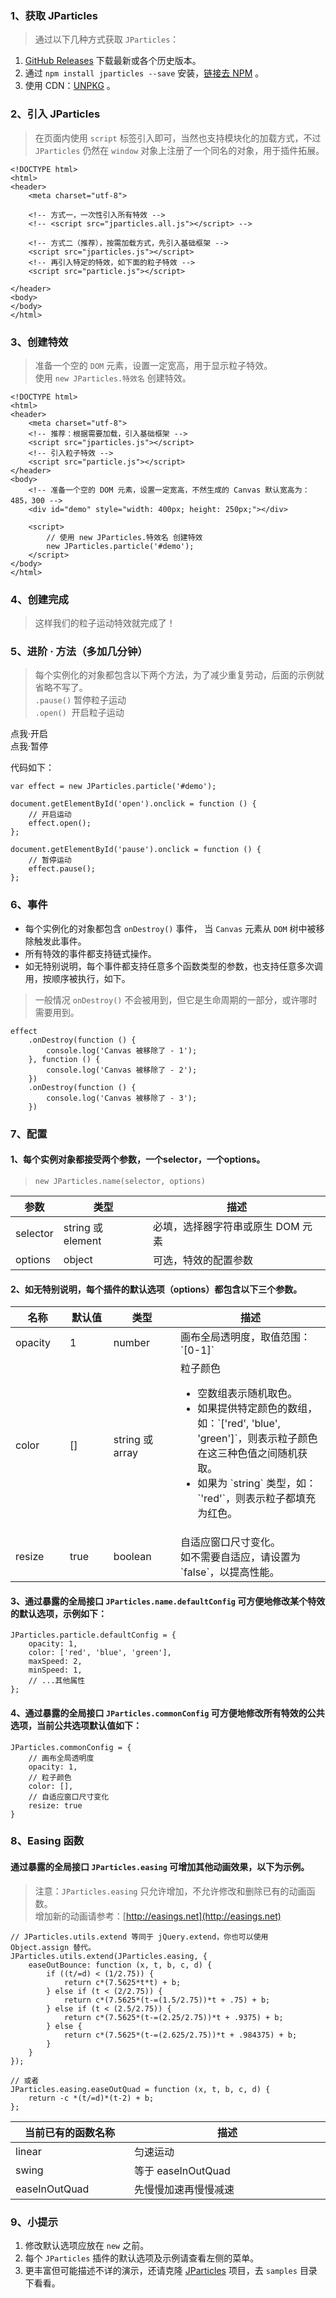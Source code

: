 ### 1、获取 JParticles
> 通过以下几种方式获取 `JParticles`：

1. [GitHub Releases](https://github.com/Barrior/JParticles/releases) 下载最新或各个历史版本。
1. 通过 `npm install jparticles --save` 安装，[链接去 NPM](https://www.npmjs.com/package/jparticles) 。
1. 使用 CDN：[UNPKG](https://unpkg.com/jparticles/production/) 。

### 2、引入 JParticles
> 在页面内使用 `script` 标签引入即可，当然也支持模块化的加载方式，不过 `JParticles` 仍然在 `window` 对象上注册了一个同名的对象，用于插件拓展。

	<!DOCTYPE html>
	<html>
	<header>
	    <meta charset="utf-8">

	    <!-- 方式一，一次性引入所有特效 -->
	    <!-- <script src="jparticles.all.js"></script> -->

	    <!-- 方式二（推荐），按需加载方式，先引入基础框架 -->
	    <script src="jparticles.js"></script>
	    <!-- 再引入特定的特效，如下面的粒子特效 -->
	    <script src="particle.js"></script>

	</header>
	<body>
	</body>
	</html>

### 3、创建特效
> 准备一个空的 `DOM` 元素，设置一定宽高，用于显示粒子特效。<br/>
> 使用 `new JParticles.特效名` 创建特效。

	<!DOCTYPE html>
	<html>
	<header>
	    <meta charset="utf-8">
	    <!-- 推荐：根据需要加载，引入基础框架 -->
	    <script src="jparticles.js"></script>
	    <!-- 引入粒子特效 -->
	    <script src="particle.js"></script>
	</header>
	<body>
	    <!-- 准备一个空的 DOM 元素，设置一定宽高，不然生成的 Canvas 默认宽高为：485，300 -->
	    <div id="demo" style="width: 400px; height: 250px;"></div>
	
	    <script>
	        // 使用 new JParticles.特效名 创建特效
	        new JParticles.particle('#demo');
	    </script>
	</body>
	</html>

### 4、创建完成
> 这样我们的粒子运动特效就完成了！

<div class="instance">
    <div class="demo"></div>
</div>

### 5、进阶 · 方法（多加几分钟）
> 每个实例化的对象都包含以下两个方法，为了减少重复劳动，后面的示例就省略不写了。<br/>
> `.pause()` 暂停粒子运动 <br/>
> `.open()`  &nbsp;开启粒子运动

<div class="instance-ctrl">
	<div class="btn btn-success open">点我·开启</div>
	<div class="btn btn-success pause">点我·暂停</div>
</div>

代码如下：

    var effect = new JParticles.particle('#demo');

    document.getElementById('open').onclick = function () {
        // 开启运动
        effect.open();
    };

    document.getElementById('pause').onclick = function () {
        // 暂停运动
        effect.pause();
    };


### 6、事件
- 每个实例化的对象都包含 `onDestroy()` 事件， 当 `Canvas` 元素从 `DOM` 树中被移除触发此事件。
- 所有特效的事件都支持链式操作。
- 如无特别说明，每个事件都支持任意多个函数类型的参数，也支持任意多次调用，按顺序被执行，如下。
> 一般情况 `onDestroy()` 不会被用到，但它是生命周期的一部分，或许哪时需要用到。

	effect
		.onDestroy(function () {
			console.log('Canvas 被移除了 - 1');
		}, function () {
			console.log('Canvas 被移除了 - 2');
		})
		.onDestroy(function () {
			console.log('Canvas 被移除了 - 3');
		})

### 7、配置
#### 1、每个实例对象都接受两个参数，一个selector，一个options。
> `new JParticles.name(selector, options)`

<table class="table table-bordered-inner table-striped">
    <thead>
        <tr>
            <th>参数</th>
            <th>类型</th>
            <th>描述</th>
        </tr>
    </thead>
    <tbody>
        <tr>
            <td>selector</td>
            <td>string 或 element</td>
            <td>必填，选择器字符串或原生 DOM 元素</td>
        </tr>
        <tr>
            <td>options</td>
            <td>object</td>
            <td>可选，特效的配置参数</td>
        </tr>
    </tbody>
</table>

#### 2、如无特别说明，每个插件的默认选项（options）都包含以下三个参数。

<table class="table table-bordered-inner table-striped">
    <thead>
        <tr>
            <th width="100">名称</th>
            <th width="100">默认值</th>
            <th width="150">类型</th>
            <th width="450">描述</th>
        </tr>
    </thead>
    <tbody>
        <tr>
            <td>opacity</td>
            <td>1</td>
            <td>number</td>
            <td>画布全局透明度，取值范围：`[0-1]`</td>
        </tr>
        <tr>
            <td>color</td>
            <td>[]</td>
            <td>string 或 array</td>
            <td class="module module-api">
                <div>粒子颜色</div>
                <ul>
                    <li>
                        空数组表示随机取色。
                    </li>
                    <li>
                        如果提供特定颜色的数组，如：`['red', 'blue', 'green']`，则表示粒子颜色在这三种色值之间随机获取。
                    </li>
                    <li>
                        如果为 `string` 类型，如：`'red'`，则表示粒子都填充为红色。
                    </li>
                </ul>
            </td>
        </tr>
        <tr>
            <td>resize</td>
            <td>true</td>
            <td>boolean</td>
            <td>
				自适应窗口尺寸变化。<br>
				如不需要自适应，请设置为 `false`，以提高性能。
			</td>
        </tr>
    </tbody>
</table>

#### 3、通过暴露的全局接口 `JParticles.name.defaultConfig` 可方便地修改某个特效的默认选项，示例如下：

	JParticles.particle.defaultConfig = {
	    opacity: 1,
	    color: ['red', 'blue', 'green'],
	    maxSpeed: 2,
	    minSpeed: 1,
	    // ...其他属性
	};

#### 4、通过暴露的全局接口 `JParticles.commonConfig` 可方便地修改所有特效的公共选项，当前公共选项默认值如下：

	JParticles.commonConfig = {
	    // 画布全局透明度
	    opacity: 1,
	    // 粒子颜色
	    color: [],
	    // 自适应窗口尺寸变化
	    resize: true
	}

### 8、Easing 函数
#### 通过暴露的全局接口 `JParticles.easing` 可增加其他动画效果，以下为示例。
> 注意：`JParticles.easing` 只允许增加，不允许修改和删除已有的动画函数。<br>
> 增加新的动画请参考：[http://easings.net](http://easings.net)

	// JParticles.utils.extend 等同于 jQuery.extend，你也可以使用 Object.assign 替代。
	JParticles.utils.extend(JParticles.easing, {
        easeOutBounce: function (x, t, b, c, d) {
            if ((t/=d) < (1/2.75)) {
                return c*(7.5625*t*t) + b;
            } else if (t < (2/2.75)) {
                return c*(7.5625*(t-=(1.5/2.75))*t + .75) + b;
            } else if (t < (2.5/2.75)) {
                return c*(7.5625*(t-=(2.25/2.75))*t + .9375) + b;
            } else {
                return c*(7.5625*(t-=(2.625/2.75))*t + .984375) + b;
            }
        }
    });

	// 或者
	JParticles.easing.easeOutQuad = function (x, t, b, c, d) {
		return -c *(t/=d)*(t-2) + b;
	};

<table class="table table-bordered-inner table-striped">
    <thead>
        <tr>
            <th width="300">当前已有的函数名称</th>
            <th width="700">描述</th>
        </tr>
    </thead>
    <tbody>
        <tr>
            <td>linear</td>
            <td>匀速运动</td>
        </tr>
        <tr>
            <td>swing</td>
            <td>等于 easeInOutQuad </td>
        </tr>
        <tr>
            <td>easeInOutQuad</td>
            <td>先慢慢加速再慢慢减速</td>
        </tr>
    </tbody>
</table>

### 9、小提示
1. 修改默认选项应放在 `new` 之前。
1. 每个 `JParticles` 插件的默认选项及示例请查看左侧的菜单。
1. 更丰富但可能描述不详的演示，还请克隆 [JParticles](https://github.com/Barrior/JParticles) 项目，去 `samples` 目录下看看。
